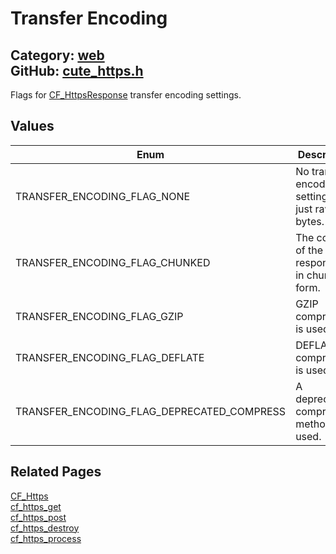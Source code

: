 [](../header.md ':include')

# Transfer Encoding

Category: [web](https://github.com/RandyGaul/cute_framework/blob/master/docs/api_reference?id=web)  
GitHub: [cute_https.h](https://github.com/RandyGaul/cute_framework/blob/master/include/cute_https.h)  
---

Flags for [CF_HttpsResponse](https://github.com/RandyGaul/cute_framework/blob/master/docs/web/cf_httpsresponse.md) transfer encoding settings.

## Values

Enum | Description
--- | ---
TRANSFER_ENCODING_FLAG_NONE | No transfer encoding settings -- just raw bytes.
TRANSFER_ENCODING_FLAG_CHUNKED | The content of the response is in chunked form.
TRANSFER_ENCODING_FLAG_GZIP | GZIP compression is used.
TRANSFER_ENCODING_FLAG_DEFLATE | DEFLATE compression is used.
TRANSFER_ENCODING_FLAG_DEPRECATED_COMPRESS | A deprecated compression method was used.

## Related Pages

[CF_Https](https://github.com/RandyGaul/cute_framework/blob/master/docs/web/cf_https.md)  
[cf_https_get](https://github.com/RandyGaul/cute_framework/blob/master/docs/web/cf_https_get.md)  
[cf_https_post](https://github.com/RandyGaul/cute_framework/blob/master/docs/web/cf_https_post.md)  
[cf_https_destroy](https://github.com/RandyGaul/cute_framework/blob/master/docs/web/cf_https_destroy.md)  
[cf_https_process](https://github.com/RandyGaul/cute_framework/blob/master/docs/web/cf_https_process.md)  
